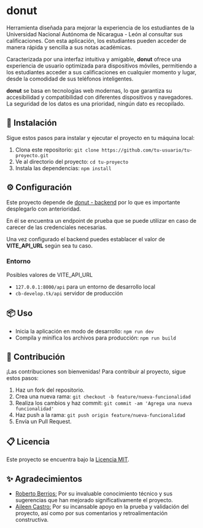 
# donut

Herramienta diseñada para mejorar la experiencia de los estudiantes de la Universidad Nacional Autónoma de Nicaragua - León al consultar sus calificaciones. Con esta aplicación, los estudiantes pueden acceder de manera rápida y sencilla a sus notas académicas.

Caracterizada por una interfaz intuitiva y amigable, **donut** ofrece una experiencia de usuario optimizada para dispositivos móviles, permitiendo a los estudiantes acceder a sus calificaciones en cualquier momento y lugar, desde la comodidad de sus teléfonos inteligentes.

**donut** se basa en tecnologías web modernas, lo que garantiza su accesibilidad y compatibilidad con diferentes dispositivos y navegadores. La seguridad de los datos es una prioridad, ningún dato es recopilado.

## 🚀 Instalación

Sigue estos pasos para instalar y ejecutar el proyecto en tu máquina local:

1. Clona este repositorio: `git clone https://github.com/tu-usuario/tu-proyecto.git`
2. Ve al directorio del proyecto: `cd tu-proyecto`
3. Instala las dependencias: `npm install`

## ⚙️ Configuración

Este proyecto depende de [donut - backend](https://github.com/kenetpicado/donut) por lo que es importante desplegarlo con anterioridad.

En él se encuentra un endpoint de prueba que se puede utilizar en caso de carecer de las credenciales necesarias.

Una vez configurado el backend puedes establacer el valor de **VITE_API_URL** según sea tu caso.

### Entorno
Posibles valores de VITE_API_URL
- `127.0.0.1:8000/api` para un entorno de desarrollo local
- `cb-develop.tk/api` servidor de producción

## 📦 Uso

- Inicia la aplicación en modo de desarrollo: `npm run dev`
- Compila y minifica los archivos para producción: `npm run build`

## 🤝 Contribución

¡Las contribuciones son bienvenidas! Para contribuir al proyecto, sigue estos pasos:

1. Haz un fork del repositorio.
2. Crea una nueva rama: `git checkout -b feature/nueva-funcionalidad`
3. Realiza los cambios y haz commit: `git commit -am 'Agrega una nueva funcionalidad'`
4. Haz push a la rama: `git push origin feature/nueva-funcionalidad`
5. Envía un Pull Request.

## 📋 Licencia

Este proyecto se encuentra bajo la [Licencia MIT](https://opensource.org/licenses/MIT).

## ✨ Agradecimientos


- [Roberto Berrios:](https://github.com/Roberto-Berrios) Por su invaluable conocimiento técnico y sus sugerencias que han mejorado significativamente el proyecto.
- [Aileen Castro:](https://www.instagram.com/hahaileen/) Por su incansable apoyo en la prueba y validación del proyecto, así como por sus comentarios y retroalimentación constructiva.
